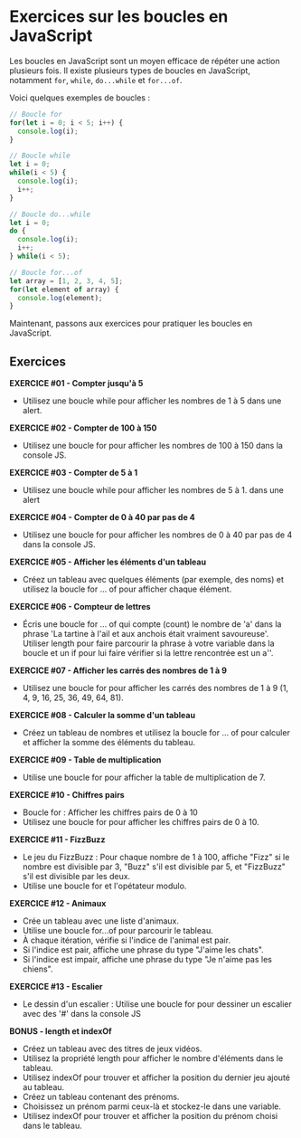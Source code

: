 # Exercices sur les boucles en JavaScript

Les boucles en JavaScript sont un moyen efficace de répéter une action plusieurs fois. Il existe plusieurs types de boucles en JavaScript, notamment `for`, `while`, `do...while` et `for...of`.

Voici quelques exemples de boucles :

```js
// Boucle for
for(let i = 0; i < 5; i++) {
  console.log(i);
}

// Boucle while
let i = 0;
while(i < 5) {
  console.log(i);
  i++;
}

// Boucle do...while
let i = 0;
do {
  console.log(i);
  i++;
} while(i < 5);

// Boucle for...of
let array = [1, 2, 3, 4, 5];
for(let element of array) {
  console.log(element);
}
```

Maintenant, passons aux exercices pour pratiquer les boucles en JavaScript.

## Exercices

**EXERCICE #01 - Compter jusqu'à 5**
- Utilisez une boucle while pour afficher les nombres de 1 à 5 dans une alert.

**EXERCICE #02 - Compter de 100 à 150**
- Utilisez une boucle for pour afficher les nombres de 100 à 150 dans la console JS.

**EXERCICE #03 - Compter de 5 à 1**
- Utilisez une boucle while pour afficher les nombres de 5 à 1. dans une alert

**EXERCICE #04 - Compter de 0 à 40 par pas de 4**
- Utilisez une boucle for pour afficher les nombres de 0 à 40 par pas de 4 dans la console JS.

**EXERCICE #05 - Afficher les éléments d'un tableau**
- Créez un tableau avec quelques éléments (par exemple, des noms) et utilisez la boucle for ... of pour afficher chaque élément.

**EXERCICE #06 - Compteur de lettres**
- Écris une boucle for ... of qui compte (count) le nombre de 'a' dans la phrase 'La tartine à l'ail et aux anchois était vraiment savoureuse'. Utiliser length pour faire parcourir la phrase à votre variable dans la boucle et un if pour lui faire vérifier si la lettre rencontrée est un a''.

**EXERCICE #07 - Afficher les carrés des nombres de 1 à 9**
- Utilisez une boucle for pour afficher les carrés des nombres de 1 à 9 (1, 4, 9, 16, 25, 36, 49, 64, 81).

**EXERCICE #08 - Calculer la somme d'un tableau**
- Créez un tableau de nombres et utilisez la boucle for ... of pour calculer et afficher la somme des éléments du tableau.

**EXERCICE #09 - Table de multiplication**
- Utilise une boucle for pour afficher la table de multiplication de 7.

**EXERCICE #10 - Chiffres pairs**
- Boucle for : Afficher les chiffres pairs de 0 à 10
- Utilisez une boucle for pour afficher les chiffres pairs de 0 à 10.

**EXERCICE #11 - FizzBuzz**
- Le jeu du FizzBuzz : Pour chaque nombre de 1 à 100, affiche "Fizz" si le nombre est divisible par 3, "Buzz" s'il est divisible par 5, et "FizzBuzz" s'il est divisible par les deux.
- Utilise une boucle for et l'opétateur modulo.

**EXERCICE #12 - Animaux**
- Crée un tableau avec une liste d'animaux.
- Utilise une boucle for...of pour parcourir le tableau.
- À chaque itération, vérifie si l'indice de l'animal est pair.
- Si l'indice est pair, affiche une phrase du type "J'aime les chats".
- Si l'indice est impair, affiche une phrase du type "Je n'aime pas les chiens".

**EXERCICE #13 - Escalier**
- Le dessin d'un escalier : Utilise une boucle for pour dessiner un escalier avec des '#' dans la console JS

**BONUS - length et indexOf**
- Créez un tableau avec des titres de jeux vidéos.
- Utilisez la propriété length pour afficher le nombre d'éléments dans le tableau.
- Utilisez indexOf pour trouver et afficher la position du dernier jeu ajouté au tableau.
- Créez un tableau contenant des prénoms.
- Choisissez un prénom parmi ceux-là et stockez-le dans une variable.
- Utilisez indexOf pour trouver et afficher la position du prénom choisi dans le tableau.
